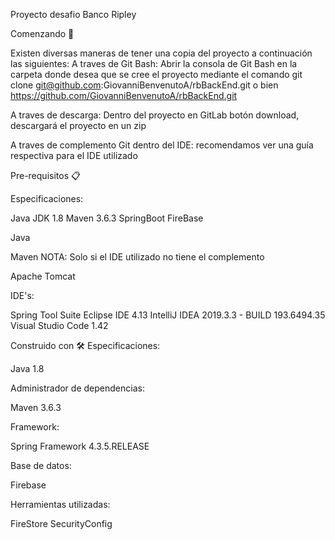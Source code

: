 
Proyecto desafio Banco Ripley

Comenzando 🚀

Existen diversas maneras de tener una copia del proyecto a continuación las siguientes:
A traves de Git Bash:
Abrir la consola de Git Bash en la carpeta donde desea que se cree el proyecto mediante el comando git clone git@github.com:GiovanniBenvenutoA/rbBackEnd.git o bien https://github.com/GiovanniBenvenutoA/rbBackEnd.git

A traves de descarga:
Dentro del proyecto en GitLab botón download, descargará el proyecto en un zip

A traves de complemento Git dentro del IDE: recomendamos ver una guía respectiva para el IDE utilizado


Pre-requisitos 📋

Especificaciones:

Java JDK 1.8
Maven 3.6.3
SpringBoot
FireBase





Java


Maven NOTA: Solo si el IDE utilizado no tiene el complemento


Apache Tomcat



IDE's:

Spring Tool Suite
Eclipse IDE 4.13
IntelliJ IDEA 2019.3.3 - BUILD 193.6494.35
Visual Studio Code 1.42


Construido con 🛠️
Especificaciones:

Java 1.8

Administrador de dependencias:

Maven 3.6.3

Framework:

Spring Framework 4.3.5.RELEASE

Base de datos:

Firebase

Herramientas utilizadas:

FireStore
SecurityConfig
